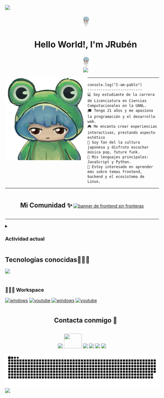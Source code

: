 
<!--horizontal divider(gradiant)-->
<img src="https://user-images.githubusercontent.com/73097560/115834477-dbab4500-a447-11eb-908a-139a6edaec5c.gif">

<!--Header-->
<div id="user-content-toc">
  <ul align="center">
    <summary>  <img src="https://github.com/Duz-Dev/Duz-Dev/blob/main/rei_dance_1.gif" alt="rei dance" width="40" /><h1> Hello World!, I'm JRubén</h1> <img src="https://github.com/Duz-Dev/Duz-Dev/blob/main/rei_dance_1.gif" alt="rei dance" width="40" /></summary> 
    <a href="https://discordapp.com/users/957722095381540874"><img src="https://readme-typing-svg.herokuapp.com?lines=Computer+Science+Student;Full+Stack+Web+Developer;Freelancer;DS%20|%20AI%20|%20ML%20Enthusiastic;Always%20learning%20new%20things&center=true&width=380&height=45"></a>
  </ul>
</div>
<!-------->

<a href="https://discordapp.com/users/957722095381540874" target="blank"><img align="left" src="https://github.com/Duz-Dev/Duz-Dev/blob/main/rei.png" alt="Unfortunately I didn't find the author of the pic, feel to open a pull request if found" width="270" /></a>
<hr>

```
console.log("I-am-pablo")
-------------------------
💻 Soy estudiante de la carrera de Licenciatura en Ciencias Computacionales en la UANL.
🎓 Tengo 21 años y me apasiona la programación y el desarrollo web.
🎮 Me encanta crear experiencias interactivas, prestando aspecto estético 
🌸 Soy fan del la cultura japonesa y disfruto escuchar música pop, future funk.
🌟 Mis lenguajes principales: JavaScript y Python.
🚀 Estoy interesado en aprender más sobre temas frontend, backend y el ecosistema de Linux.
```
<hr>
<div align="center"><h2 style="display: inline-block">Mi Comunidad ✨</h2>
  <a href="https://discord.gg/Rfzr3pMkr2">
    <img src="https://i.postimg.cc/vZx9tjXC/image.png" alt="banner de frontend sin fronteras" width="90%">
  </a>
</div>
<hr>

<!--Intro start-->
 
<details><summary> <h3> Actividad actual </h3></summary>

- 🔭 Actualmente estoy colaborando y aprendiendo con gente del desarrollo web.

- 🌱 Estoy aprendiendo sobre mis lenguajes principales, así como el lenguaje de `Golang`.

- 📚 Regularmente doy asesorias sobre programación y matematicas como algebra lineal y calculo.

- 👥 Tengo una comunidad activa donde aprendemos sobre temas de desarrollo web, así como Linux, Git, inglés, etc.

- 💻 Estoy interesado en el shell scripting y en entender más el ecosistema Linux, así como un poco de hacking ético.

- 📫 No dudes en contactarme en **j.ruben.dev@proton.me**.

- 🏠 Salúdame con un **👋** en Discord – [Pablo.css](https://discordapp.com/users/295594807701798912) ¡ese es mi nombre de usuario!

</details>
  
<!--Intro end-->

<h2 >Tecnologías conocidas👨🏻‍💻</h2>
<!--tech stack icons-->
<div>
  <a href="https://skillicons.dev">
    <img src="https://skillicons.dev/icons?i=php,py,css,bootstrap,html,js,go,visualstudio,cs,dotnet,git,github,vscode,bash,linux" />
  </a>
</div>
<br>

### 👨🏽‍💻 Workspace

<p>
    <a href="https://discordapp.com/users/957722095381540874"><img alt="windows" src="https://img.shields.io/badge/Windows-0078D6?style=for-the-badge&logo=windows&logoColor=white"></a>
    <a href="https://discordapp.com/users/957722095381540874"><img alt="youtube" src="https://img.shields.io/badge/YouTube_Music-FF0000?style=for-the-badge&logo=youtube-music&logoColor=white"></a>
    <a href="https://discordapp.com/users/957722095381540874"><img alt="windows" src="https://img.shields.io/badge/Windows-0078D6?style=for-the-badge&logo=windows&logoColor=white"></a>
    <a href="https://discordapp.com/users/957722095381540874"><img alt="youtube" src="https://img.shields.io/badge/GIT-E44C30?style=for-the-badge&logo=git&logoColor=white"></a>
<!--     <a href="#"><img alt="youtube" src="https://github-readme-stats.vercel.app/api?username=Duz-Dev&theme=blue-green"></a>
</p> -->

<!-- Connect with me -->
<!--h2 without bottom border-->
<div id="user-content-toc">
  <ul align="center">
    <summary><h2 style="display: inline-block">Contacta conmigo 🤝</h2></summary>
  </ul>
</div>

<!--icons and links--> 

<p align="center">
    <a href="https://github.com/Duz-Dev" target="blank"><img src="https://skillicons.dev/icons?i=git"/></a>
    <a href="https://www.youtube.com/channel/UCJZEPJBru50Uh7NRdDIJe-w" target="blank"><img src="https://i.postimg.cc/dVqbjmBK/youtube-256x180-1.png" width="58" height="48"/></a>
    <a href="https://discordapp.com/users/957722095381540874" target="blank"><img src="https://skillicons.dev/icons?i=discord"/></a>
    <a href="www.linkedin.com/in/juan-ruben-chavez-420b03151" target="blank"><img src="https://skillicons.dev/icons?i=linkedin"/></a>
    <a href="https://www.instagram.com/j_rubenzzz/" target="blank"><img src="https://skillicons.dev/icons?i=instagram"/></a>
    <a href="mailto:j.ruben.dev@proton.me?" target="blank" title="j.ruben.dev@proton.me"><img src="https://skillicons.dev/icons?i=gmail"/></a>
</p>

<!--- snake -->
<div align="center">
  <img  src="https://github.com/1999AZZAR/1999AZZAR/blob/readme/resources/img/grid-snake.svg"
       alt="snake" /></a>
</div>
<!--horizontal divider(gradiant)-->
<img src="https://user-images.githubusercontent.com/73097560/115834477-dbab4500-a447-11eb-908a-139a6edaec5c.gif">
